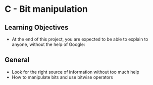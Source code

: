 # C - Bit manipulation
## Learning Objectives
* At the end of this project, you are expected to be able to explain to anyone, without the help of Google:

## General
* Look for the right source of information without too much help
* How to manipulate bits and use bitwise operators